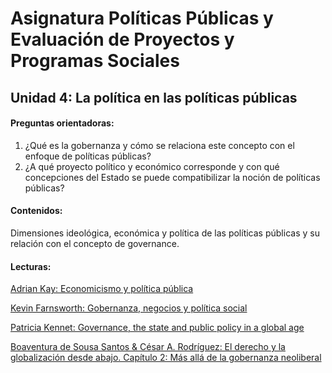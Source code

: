 # Asignatura Políticas Públicas y Evaluación de Proyectos y Programas Sociales

## Unidad 4: La política en las políticas públicas 

#### Preguntas orientadoras:

1. ¿Qué es la gobernanza y cómo se relaciona este concepto con  el enfoque de políticas públicas?
2. ¿A qué proyecto político y económico corresponde y con qué concepciones del Estado se puede compatibilizar la noción de políticas públicas?

#### Contenidos:

Dimensiones ideológica, económica y política de las políticas públicas y su relación con el concepto de governance. 

#### Lecturas: 

[Adrian Kay: Economicismo y política pública](1economicismoypp.pdf)

[Kevin Farnsworth: Gobernanza, negocios y política social](2gobnegypolsocial.pdf)

[Patricia Kennet: Governance, the state and public policy in a global age](4governancethestateandpublicpolicyinaglobalage.pdf)

[Boaventura de Sousa Santos & César A. Rodríguez: El derecho y la globalización desde abajo. Capítulo 2: Más allá de la gobernanza neoliberal](3globalizdesdeabajopp31a56.pdf)






















